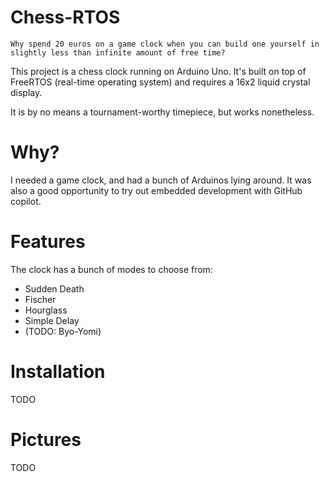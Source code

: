 # Chess-RTOS

    Why spend 20 euros on a game clock when you can build one yourself in slightly less than infinite amount of free time?

This project is a chess clock running on Arduino Uno. It's built on top of FreeRTOS (real-time operating system) and requires a 16x2 liquid crystal display.

It is by no means a tournament-worthy timepiece, but works nonetheless.

# Why?
I needed a game clock, and had a bunch of Arduinos lying around. It was also a good opportunity to try out embedded development with GitHub copilot.

# Features
The clock has a bunch of modes to choose from:
* Sudden Death
* Fischer
* Hourglass
* Simple Delay
* (TODO: Byo-Yomi)

# Installation
TODO

# Pictures
TODO

